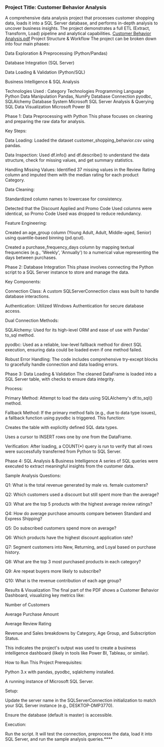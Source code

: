 
### Project Title: Customer Behavior Analysis
A comprehensive data analysis project that processes customer shopping data, loads it into a SQL Server database, and performs in-depth analysis to uncover business insights. The project demonstrates a full ETL (Extract, Transform, Load) pipeline and analytical capabilities.
[Customer Behavior Analysis.pdf](https://github.com/user-attachments/files/23261068/Customer.Behavior.Analysis.pdf)
 Project Structure & Workflow
The project can be broken down into four main phases:

Data Exploration & Preprocessing (Python/Pandas)

Database Integration (SQL Server)

Data Loading & Validation (Python/SQL)

Business Intelligence & SQL Analysis

 Technologies Used :
Category	Technologies
Programming Language	Python
Data Manipulation	Pandas, NumPy
Database Connection	pyodbc, SQLAlchemy
Database System	Microsoft SQL Server
Analysis & Querying	SQL
Data Visualization	Microsoft Power BI

 Phase 1: Data Preprocessing with Python
This phase focuses on cleaning and preparing the raw data for analysis.

Key Steps:

Data Loading: Loaded the dataset customer_shopping_behavior.csv using pandas.

Data Inspection: Used df.info() and df.describe() to understand the data structure, check for missing values, and get summary statistics.

Handling Missing Values: Identified 37 missing values in the Review Rating column and imputed them with the median rating for each product Category.

Data Cleaning:

Standardized column names to lowercase for consistency.

Detected that the Discount Applied and Promo Code Used columns were identical, so Promo Code Used was dropped to reduce redundancy.

Feature Engineering:

Created an age_group column (Young Adult, Adult, Middle-aged, Senior) using quantile-based binning (pd.qcut).

Created a purchase_frequency_days column by mapping textual frequencies (e.g., 'Weekly', 'Annually') to a numerical value representing the days between purchases.

 Phase 2: Database Integration
This phase involves connecting the Python script to a SQL Server instance to store and manage the data.

Key Components:

Connection Class: A custom SQLServerConnection class was built to handle database interactions.

Authentication: Utilized Windows Authentication for secure database access.

Dual Connection Methods:

SQLAlchemy: Used for its high-level ORM and ease of use with Pandas' to_sql method.

pyodbc: Used as a reliable, low-level fallback method for direct SQL execution, ensuring data could be loaded even if one method failed.

Robust Error Handling: The code includes comprehensive try-except blocks to gracefully handle connection and data loading errors.

 Phase 3: Data Loading & Validation
The cleaned DataFrame is loaded into a SQL Server table, with checks to ensure data integrity.

Process:

Primary Method: Attempt to load the data using SQLAlchemy's df.to_sql() method.

Fallback Method: If the primary method fails (e.g., due to data type issues), a fallback function using pyodbc is triggered. This function:

Creates the table with explicitly defined SQL data types.

Uses a cursor to INSERT rows one by one from the DataFrame.

Verification: After loading, a COUNT(*) query is run to verify that all rows were successfully transferred from Python to SQL Server.

 Phase 4: SQL Analysis & Business Intelligence
A series of SQL queries were executed to extract meaningful insights from the customer data.

Sample Analysis Questions:

Q1: What is the total revenue generated by male vs. female customers?

Q2: Which customers used a discount but still spent more than the average?

Q3: What are the top 5 products with the highest average review ratings?

Q4: How do average purchase amounts compare between Standard and Express Shipping?

Q5: Do subscribed customers spend more on average?

Q6: Which products have the highest discount application rate?

Q7: Segment customers into New, Returning, and Loyal based on purchase history.

Q8: What are the top 3 most purchased products in each category?

Q9: Are repeat buyers more likely to subscribe?

Q10: What is the revenue contribution of each age group?

 Results & Visualization
The final part of the PDF shows a Customer Behavior Dashboard, visualizing key metrics like:

Number of Customers

Average Purchase Amount

Average Review Rating

Revenue and Sales breakdowns by Category, Age Group, and Subscription Status.

This indicates the project's output was used to create a business intelligence dashboard (likely in tools like Power BI, Tableau, or similar).

 How to Run This Project
Prerequisites:

Python 3.x with pandas, pyodbc, sqlalchemy installed.

A running instance of Microsoft SQL Server.

Setup:

Update the server name in the SQLServerConnection initialization to match your SQL Server instance (e.g., DESKTOP-DMP3770).

Ensure the database (default is master) is accessible.

Execution:

Run the script. It will test the connection, preprocess the data, load it into SQL Server, and run the sample analysis queries.****

